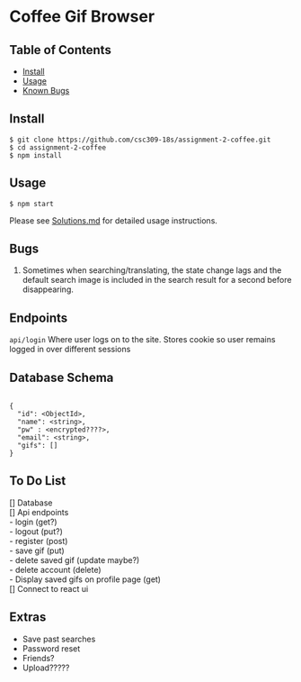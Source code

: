 # Coffee Gif Browser

## Table of Contents
- [Install](#install)
- [Usage](#usage)
- [Known Bugs](#bugs)

## Install

```
$ git clone https://github.com/csc309-18s/assignment-2-coffee.git
$ cd assignment-2-coffee
$ npm install
```

## Usage

```
$ npm start
```

Please see [Solutions.md](/Solutions.md) for detailed usage instructions.


## Bugs

1. Sometimes when searching/translating, the state change lags and the default search image
is included in the search result for a second before disappearing.

## Endpoints

`api/login`
Where user logs on to the site. Stores cookie so user remains logged in over different sessions

## Database Schema

```

{
  "id": <ObjectId>,
  "name": <string>,
  "pw" : <encrypted????>,
  "email": <string>,
  "gifs": []
}

```

## To Do List
[] Database  
[] Api endpoints  
    - login (get?)  
    - logout (put?)  
    - register (post)  
    - save gif (put)  
    - delete saved gif (update maybe?)  
    - delete account (delete)  
    - Display saved gifs on profile page (get)  
[] Connect to react ui  

## Extras

- Save past searches
- Password reset
- Friends?
- Upload?????
